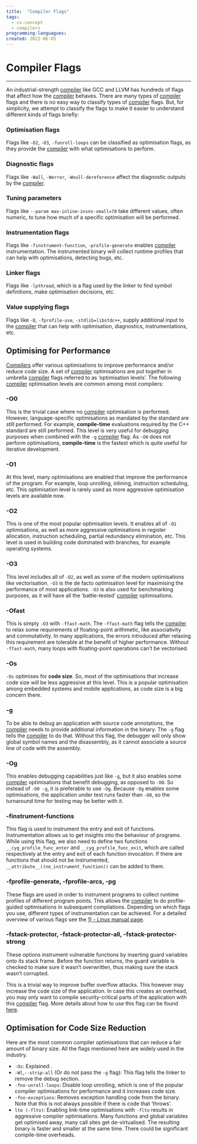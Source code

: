 ```yaml
---
title:  "Compiler Flags"
tags:
  - cs-concept
  - compilers
programming-languagues:
created: 2022-06-05
---
```

# Compiler Flags
---
An industrial-strength [compiler](notes/general/compilers.md) like GCC and LLVM has hundreds of flags that affect how the [compiler](notes/general/compilers.md) behaves. There are many types of [compiler](notes/general/compilers.md) flags and there is no easy way to classify types of [compiler](notes/general/compilers.md) flags. But, for simplicity, we attempt to classify the flags to make it easier to understand different kinds of flags briefly:

### Optimisation flags
Flags like `-O2`, `-O3`, `-funroll-loops` can be classified as optimisation flags, as they provide the [compiler](notes/general/compilers.md) with what optimisations to perform.

### Diagnostic flags
Flags like `-Wall`, `-Werror`, `-Wnull-dereference` affect the diagnostic outputs by the [compiler](notes/general/compilers.md).

### Tuning parameters
Flags like `--param max-inline-insns-small=70` take different values, often numeric, to tune how much of a specific optimisation will be performed.
    
### Instrumentation flags
Flags like `-finstrument-function`, `-profile-generate` enables [compiler](notes/general/compilers.md) instrumentation. The instrumented binary will collect runtime profiles that can help with optimisations, detecting bugs, etc.
    
### Linker flags
Flags like `-lpthread`, which is a flag used by the linker to find symbol definitions, make optimisation decisions, etc.
    
### Value supplying flags
Flags like `-D`, `-fprofile-use`, `-stdlib=libstdc++`, supply additional input to the [compiler](notes/general/compilers.md) that can help with optimisation, diagnostics, instrumentations, etc.

## Optimising for Performance
[Compilers](notes/general/compilers.md) offer various optimisations to improve performance and/or reduce code size. A set of [compiler](notes/general/compilers.md) optimisations are put together in umbrella [compiler](notes/general/compilers.md) flags referred to as ‘optimisation levels’. The following [compiler](notes/general/compilers.md) optimisation levels are common among most compilers:

### -O0
This is the trivial case where no [compiler](notes/general/compilers.md) optimisation is performed. However, language-specific optimisations as mandated by the standard are still performed. For example, **compile-time** evaluations required by the C++ standard are still performed. This level is very useful for debugging purposes when combined with the `-g` [compiler](notes/general/compilers.md) flag. As `-O0` does not perform optimisations, **compile-time** is the fastest which is quite useful for iterative development.

### -O1
At this level, many optimisations are enabled that improve the performance of the program. For example, loop unrolling, inlining, instruction scheduling, etc. This optimisation level is rarely used as more aggressive optimisation levels are available now.

### -O2
This is one of the most popular optimisation levels. It enables all of `-O1` optimisations, as well as more aggressive optimisations in register allocation, instruction scheduling, partial redundancy elimination, etc. This level is used in building code dominated with branches, for example operating systems.

### -O3
This level includes all of `-O2`, as well as some of the modern optimisations like vectorisation. `-O3` is the de facto optimisation level for maximising the performance of most applications. `-O3` is also used for benchmarking purposes, as it will have all the ‘battle-tested’ [compiler](notes/general/compilers.md) optimisations.

### -Ofast
This is simply `-O3` with `-ffast-math`. The `-ffast-math` flag tells the [compiler](notes/general/compilers.md) to relax some requirements of floating-point arithmetic, like associativity and commutativity. In many applications, the errors introduced after relaxing this requirement are tolerable at the benefit of higher performance. Without `-ffast-math`, many loops with floating-point operations can’t be vectorised.

### -Os
`-Os` optimises for **code size**. So, most of the optimisations that increase code size will be less aggressive at this level. This is a popular optimisation among embedded systems and mobile applications, as code size is a big concern there.

### -g
To be able to debug an application with source code annotations, the [compiler](notes/general/compilers.md) needs to provide additional information in the binary. The `-g` flag tells the [compiler](notes/general/compilers.md) to do that. Without this flag, the debugger will only show global symbol names and the disassembly, as it cannot associate a source line of code with the assembly.

### -Og
This enables debugging capabilities just like `-g`, but it also enables some [compiler](notes/general/compilers.md) optimisations that benefit debugging, as opposed to `-O0`. So instead of `-O0 -g`, it is preferable to use `-Og`. Because `-Og` enables some optimisations, the application under test runs faster than `-O0`, so the turnaround time for testing may be better with it.

### -finstrument-functions
This flag is used to instrument the entry and exit of functions. Instrumentation allows us to get insights into the behaviour of programs. While using this flag, we also need to define two functions `__cyg_profile_func_enter` and `__cyg_profile_func_exit`, which are called respectively at the entry and exit of each function invocation. If there are functions that should not be instrumented, `__attribute__((no_instrument_function))` can be added to them.

### -fprofile-generate, -fprofile-arcs, -pg
These flags are used in order to instrument programs to collect runtime profiles of different program points. This allows the [compiler](notes/general/compilers.md) to do profile-guided optimisations in subsequent compilations. Depending on which flags you use, different types of instrumentation can be achieved. For a detailed overview of various flags see the [1) - Linux manual page](https://man7.org/linux/man-pages/man1/gcc.1.html|gcc(1)).

### -fstack-protector, -fstack-protector-all, -fstack-protector-strong
These options instrument vulnerable functions by inserting guard variables onto its stack frame. Before the function returns, the guard variable is checked to make sure it wasn’t overwritten, thus making sure the stack wasn’t corrupted. 

This is a trivial way to improve buffer overflow attacks. This however may increase the code size of the application. In case this creates an overhead, you may only want to compile security-critical parts of the application with this [compiler](notes/general/compilers.md) flag. More details about how to use this flag can be found [here](https://www.keil.com/support/man/docs/armclang_ref/armclang_ref_cjh1548250046139.htm).

## Optimisation for Code Size Reduction
Here are the most common compiler optimisations that can reduce a fair amount of binary size. All the flags mentioned here are widely used in the industry.

- `-Os`: Explained [](notes/general/compiler-flags.md#-Os%7Chere).
- `-Wl`,`--strip-all` (Or do not pass the `-g` flag): This flag tells the linker to remove the debug section.
- `-fno-unroll-loops`: Disable loop unrolling, which is one of the popular compiler optimisations for performance and it increases code size.
- `-fno-exceptions`: Removes exception handling code from the binary. Note that this is not always possible if there is code that ‘throws’.
- `lto (-flto)`: Enabling link-time optimisations with `-flto` results in aggressive compiler optimisations. Many functions and global variables get optimised away, many call sites get de-virtualised. The resulting binary is faster and smaller at the same time. There could be significant compile-time overheads.